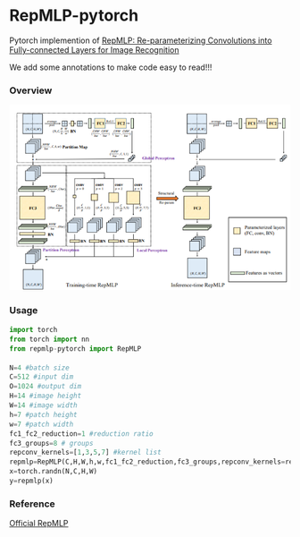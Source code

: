 # RepMLP-pytorch
  Pytorch implemention of [RepMLP: Re-parameterizing Convolutions into Fully-connected Layers for Image Recognition](https://arxiv.org/pdf/2105.01883v1.pdf)

  We add some annotations to make code easy to read!!!

### Overview

![](./repmlp.png)



### Usage

```python
import torch
from torch import nn
from repmlp-pytorch import RepMLP

N=4 #batch size
C=512 #input dim
O=1024 #output dim
H=14 #image height
W=14 #image width
h=7 #patch height
w=7 #patch width
fc1_fc2_reduction=1 #reduction ratio
fc3_groups=8 # groups
repconv_kernels=[1,3,5,7] #kernel list
repmlp=RepMLP(C,H,W,h,w,fc1_fc2_reduction,fc3_groups,repconv_kernels=repconv_kernels)
x=torch.randn(N,C,H,W)
y=repmlp(x)
```

### Reference

[Official RepMLP](https://github.com/DingXiaoH/RepMLP/blob/main/repmlp.py)